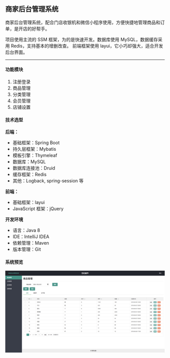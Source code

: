 ## 商家后台管理系统

商家后台管理系统，配合门店收银机和微信小程序使用，方便快捷地管理商品和订单，是开店的好帮手。

项目使用主流的 SSM 框架，为的是快速开发。数据库使用 MySQL，数据缓存采用 Redis，支持基本的增删改查。
前端框架使用 layui，它小巧却强大，适合开发后台界面。

---

#### 功能模块

1. 注册登录
2. 商品管理
3. 分类管理
4. 会员管理
5. 店铺设置

#### 技术选型

**后端：**

- 基础框架：Spring Boot
- 持久层框架：Mybatis
- 模板引擎：Thymeleaf
- 数据库：MySQL
- 数据库连接池：Druid
- 缓存框架：Redis
- 其他：Logback, spring-session 等

**前端：**

- 基础框架：layui
- JavaScript 框架：jQuery

**开发环境**

- 语言：Java 8
- IDE：IntelliJ IDEA
- 依赖管理：Maven
- 版本管理：Git

#### 系统预览

<img src='screenshots/Jietu20180701-114145.jpg'/>